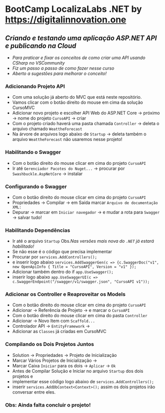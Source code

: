 # BootCamp LocalizaLabs .NET by https://digitalinnovation.one
## _Criando e testando uma aplicação ASP.NET API e publicando na Cloud_

- _Para praticar e fixar os conceitos de como criar uma API usando CSharp no VSCommunity_
- _Fiz um passo a passo de como fazer nesse curso_
- _Aberto a sugestões para melhorar o conceito!_

### Adicionando Projeto API

* Com uma solução já aberto do MVC que está neste repositório.
* Vamos clicar com o botão direito do mouse em cima da solução CursoMVC
* Adicionar novo projeto e escolher API Web do ASP.NET Core -> próximo -> nome do projeto `CursoAPI` -> criar
* Com o projeto criado haverá uma pasta chamada `Controller` -> deleta o arquivo chamado `WeattheForecast`
* Na árvore de arquivos logo abaixo de `Startup` -> deleta também o arquivo `WeattheForecast` não usaremos nesse projeto!

### Habilitando o Swagger
* Com o botão direito do mouse clicar em cima do projeto `CursoAPI`
* Ir até `Gerenciador Pacotes do Nuget...` -> procurar por `Swashbuckle.AspNetCore` -> instalar

### Configurando o Swagger
* Com o botão direito do mouse clicar em cima do projeto `CursoAPI`
* Propriedades -> Compilar -> em Saída marcar `Arquivo de documentação XML:`
* Depurar -> marcar em `Iniciar navegador` -> e mudar a rota para `Swagger` -> salvar tudo!

### Habilitando Dependências
* Ir até o arquivo `Startup` Obs._Nas versões mais nova do `.NET` já estará habilitado!_
* Se não esse é o código que precisa implementar
* Procurar por `services.AddControllers();`
* e inserir logo abaixo `services.AddSwaggerGen(c => {c.SwaggerDoc("v1", new OpenApiInfo { Title = "CursoAPI", Version = "v1" });`
* Adicionar também dentro do if `app.UseSwagger();`
* inserir logo abaixo `app.UseSwaggerUI(c => c.SwaggerEndpoint("/swagger/v1/swagger.json", "CursoAPI v1"));`

### Adicionar os Controller e Reaproveitar os Models
* Com o botão direito do mouse clicar em cima do projeto `CursoAPI`
* Adicionar -> Referência de Projeto -> e marcar o `CursoAPI`
* Com o botão direito do mouse clicar em cima do pasta `Controller`
* Adicionar -> Novo Item com `Scaffold...`
* Controlador API -> `EntityFramework` -> 
* Adicionar as `Classes` já criadas em CursoMVC

### Compilando os Dois Projetos Juntos
* Solution -> Propriedades -> Projeto de Inicialização
* Marcar Vários Projetos de Inicialização -> 
* Marcar Caixa `Iniciar` para os dois -> `Aplicar` -> `Ok`
* Antes de Compilar Solução e Iniciar no arquivo `Startup` dos dois projetos e
* implementar esse código logo abaixo de `services.AddControllers();`
* inserir `services.AddDbContext<Context>();` assim os dois projetos irão conversar entre eles.

### Obs: Ainda falta concluir o projeto!
